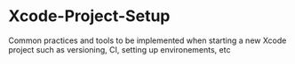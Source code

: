 # Xcode-Project-Setup
Common practices and tools to be implemented when starting a new Xcode project such as versioning, CI, setting up environements, etc 
